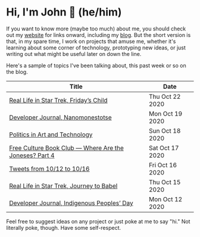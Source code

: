 # Hi, I'm John 👋 (he/him)

If you want to know more (maybe too much) about me, you should check out my [website](https://john.colagioia.net/) for links onward, including my [blog](https://john.colagioia.net/blog).  But the short version is that, in my spare time, I work on projects that amuse me, whether it's learning about some corner of technology, prototyping new ideas, or just writing out what might be useful later on down the line.

Here's a sample of topics I've been talking about, this past week or so on the blog.

|Title|Date|
|-----|-------|
|[Real Life in Star Trek, Friday’s Child](https://john.colagioia.net/blog/2020/10/22/friday.html)|Thu Oct 22 2020|
|[Developer Journal, Nanomonestotse](https://john.colagioia.net/blog/2020/10/19/peace.html)|Mon Oct 19 2020|
|[Politics in Art and Technology](https://john.colagioia.net/blog/2020/10/18/stories.html)|Sun Oct 18 2020|
|[Free Culture Book Club — Where Are the Joneses? Part 4](https://john.colagioia.net/blog/2020/10/17/joneses4.html)|Sat Oct 17 2020|
|[Tweets from 10/12 to 10/16](https://john.colagioia.net/blog/media/2020/10/16/week.html)|Fri Oct 16 2020|
|[Real Life in Star Trek, Journey to Babel](https://john.colagioia.net/blog/2020/10/15/babel.html)|Thu Oct 15 2020|
|[Developer Journal, Indigenous Peoples’ Day](https://john.colagioia.net/blog/2020/10/12/america.html)|Mon Oct 12 2020|

Feel free to suggest ideas on any project or just poke at me to say "hi." Not literally poke, though. Have some self-respect.
